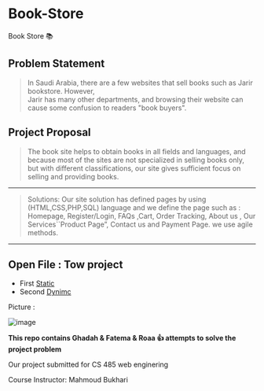 # Book-Store
Book Store 📚


## Problem Statement

> In Saudi Arabia, there are a few websites that sell books such as Jarir bookstore. However,  
Jarir has many other departments, and browsing their website can cause some confusion to readers "book buyers".


## Project Proposal
>The book site helps to obtain books in all fields and languages, 
and because most of the sites are not specialized in selling books only, 
but with different classifications, our site gives sufficient focus on selling and providing books.
---------------------------------------------------------------------------------------------------
>Solutions:
Our site solution has defined pages by using (HTML,CSS,PHP,SQL) language and we define the page such as 
: Homepage, Register/Login, FAQs ,Cart, Order Tracking, About us , Our Services``Product Page”, Contact us  and Payment Page. 
we use agile methods.
---------------------------------------------------------------------------------------------------
##  Open File : Tow project 

 - First [Static](https://github.com/ghada233/Book-Store/tree/main/Book_Project_Static)
 - Second [Dynimc](https://github.com/ghada233/Book-Store/tree/main/Book_Project_Dynamic)
 
Picture :

![image](https://user-images.githubusercontent.com/70041510/201527669-aa7e93a2-201a-4333-8578-7c3e945624ca.png)

**This repo contains   Ghadah & Fatema  & Roaa  :+1:  attempts to solve the project problem**

Our project submitted for CS 485 web enginering

Course Instructor: Mahmoud Bukhari





